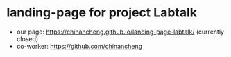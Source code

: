 # landing-page for project Labtalk
* our page: https://chinancheng.github.io/landing-page-labtalk/ (currently closed)
* co-worker: https://github.com/chinancheng
